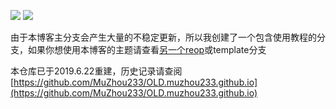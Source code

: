 <a href="https://travis-ci.com/MuZhou233/muzhou233.github.io">![](https://travis-ci.com/MuZhou233/muzhou233.github.io.svg?branch=master)</a>
![](https://img.shields.io/badge/GirlFriend-NotFound-Red.svg)

由于本博客主分支会产生大量的不稳定更新，所以我创建了一个包含使用教程的分支，如果你想使用本博客的主题请查看[另一个reop](https://github.com/MuZhou233/template.github.io)或template分支

本仓库已于2019.6.22重建，历史记录请查阅[https://github.com/MuZhou233/OLD.muzhou233.github.io](https://github.com/MuZhou233/OLD.muzhou233.github.io)